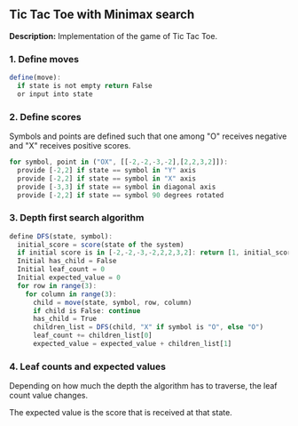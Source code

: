 ## Tic Tac Toe with Minimax search

**Description:** Implementation of the game of Tic Tac Toe.

### 1. Define moves

```javascript
define(move):
  if state is not empty return False
  or input into state
```

### 2. Define scores

Symbols and points are defined such that one among "O" receives negative and "X" receives positive scores.

```javascript
for symbol, point in ("OX", [[-2,-2,-3,-2],[2,2,3,2]]):
  provide [-2,2] if state == symbol in "Y" axis
  provide [-2,2] if state == symbol in "X" axis
  provide [-3,3] if state == symbol in diagonal axis
  provide [-2,2] if state == symbol 90 degrees rotated
```

### 3. Depth first search algorithm

```javascript
define DFS(state, symbol):
  initial_score = score(state of the system)
  if initial score is in [-2,-2,-3,-2,2,2,3,2]: return [1, initial_score]
  Initial has_child = False
  Initial leaf_count = 0
  Initial expected_value = 0
  for row in range(3):
    for column in range(3):
      child = move(state, symbol, row, column)
      if child is False: continue
      has_child = True
      children_list = DFS(child, "X" if symbol is "O", else "O")
      leaf_count += children_list[0]
      expected_value = expected_value + children_list[1]
```

### 4. Leaf counts and expected values

Depending on how much the depth the algorithm has to traverse, the leaf count value changes. 

The expected value is the score that is received at that state.
